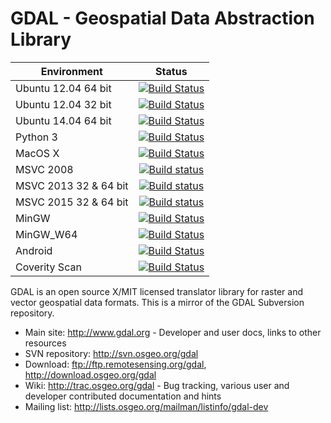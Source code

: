 GDAL - Geospatial Data Abstraction Library
====

| Environment           | Status        |
| --------------------- |:-------------:|
| Ubuntu 12.04 64 bit   | [![Build Status](https://travis-ci.org/OSGeo/gdal.svg?branch=trunk)](https://travis-ci.org/OSGeo/gdal) |
| Ubuntu 12.04 32 bit   | [![Build Status](https://travis-ci.org/rouault/gdal_coverage.svg?branch=trunk_32bit)](https://travis-ci.org/rouault/gdal_coverage) |
| Ubuntu 14.04 64 bit   | [![Build Status](https://travis-ci.org/rouault/gdal_coverage.svg?branch=trunk_trusty)](https://travis-ci.org/rouault/gdal_coverage) |
| Python 3              | [![Build Status](https://travis-ci.org/rouault/gdal_coverage.svg?branch=python3)](https://travis-ci.org/rouault/gdal_coverage) |
| MacOS X               | [![Build Status](https://travis-ci.org/rouault/gdal_coverage.svg?branch=trunk_travis_macosx)](https://travis-ci.org/rouault/gdal_coverage) |
| MSVC 2008             | [![Build status](https://ci.appveyor.com/api/projects/status/tbtcdve977yd5atp/branch/trunk_vc9?svg=true)](https://ci.appveyor.com/project/rouault/gdal-coverage) |
| MSVC 2013 32 & 64 bit | [![Build status](https://ci.appveyor.com/api/projects/status/tbtcdve977yd5atp/branch/trunk_vc12?svg=true)](https://ci.appveyor.com/project/rouault/gdal-coverage) |
| MSVC 2015 32 & 64 bit | [![Build status](https://ci.appveyor.com/api/projects/status/tbtcdve977yd5atp/branch/trunk_vc13?svg=true)](https://ci.appveyor.com/project/rouault/gdal-coverage) |
| MinGW                 | [![Build Status](https://travis-ci.org/rouault/gdal_coverage.svg?branch=trunk_mingw)](https://travis-ci.org/rouault/gdal_coverage) |
| MinGW_W64             | [![Build Status](https://travis-ci.org/rouault/gdal_coverage.svg?branch=trunk_mingw_w64)](https://travis-ci.org/rouault/gdal_coverage) |
| Android               | [![Build Status](https://travis-ci.org/rouault/gdal_coverage.svg?branch=trunk_android)](https://travis-ci.org/rouault/gdal_coverage) |
| Coverity Scan         | [![Build Status](https://scan.coverity.com/projects/749/badge.svg?flat=1)](https://scan.coverity.com/projects/gdal) |

GDAL is an open source X/MIT licensed translator library for raster and vector geospatial data formats. This is a mirror of the GDAL Subversion repository.

* Main site: http://www.gdal.org - Developer and user docs, links to other resources
* SVN repository: http://svn.osgeo.org/gdal
* Download: ftp://ftp.remotesensing.org/gdal, http://download.osgeo.org/gdal
* Wiki: http://trac.osgeo.org/gdal - Bug tracking, various user and developer contributed documentation and hints
* Mailing list: http://lists.osgeo.org/mailman/listinfo/gdal-dev
